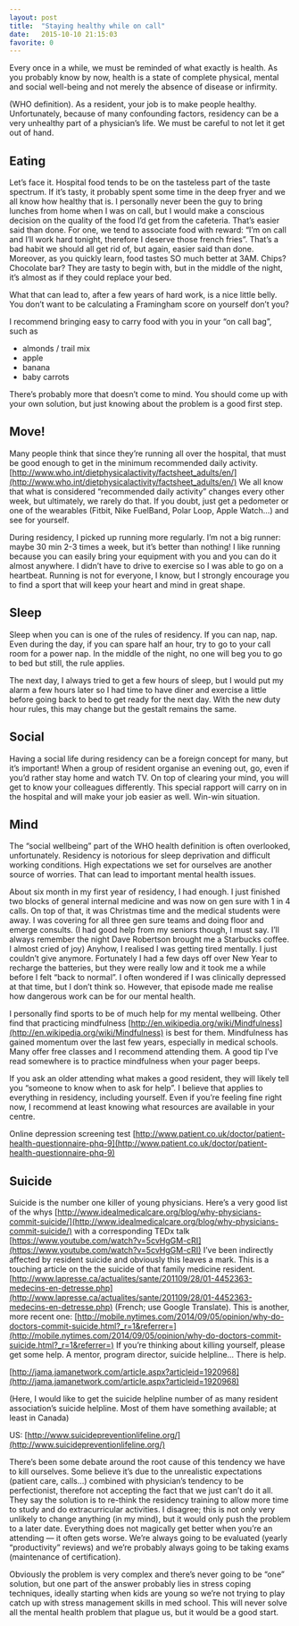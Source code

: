 ```yaml
---
layout: post
title:  "Staying healthy while on call"
date:   2015-10-10 21:15:03
favorite: 0
---
```


Every once in a while, we must be reminded of what exactly is health. As you probably know by now, health is a state of complete physical, mental and social well-being and not merely the absence of disease or infirmity.
<!--more-->
(WHO definition). As a resident, your job is to make people healthy. Unfortunately, because of many confounding factors, residency can be a very unhealthy part of a physician’s life. We must be careful to not let it get out of hand.

## Eating

Let’s face it. Hospital food tends to be on the tasteless part of the taste spectrum. If it’s tasty, it probably spent some time in the deep fryer and we all know how healthy that is. I personally never been the guy to bring lunches from home when I was on call, but I would make a conscious decision on the quality of the food I’d get from the cafeteria. That’s easier said than done. For one, we tend to associate food with reward: “I’m on call and I’ll work hard tonight, therefore I deserve those french fries”. That’s a bad habit we should all get rid of, but again, easier said than done. Moreover, as you quickly learn, food tastes SO much better at 3AM. Chips? Chocolate bar? They are tasty to begin with, but in the middle of the night, it’s almost as if they could replace your bed.

What that can lead to, after a few years of hard work, is a nice little belly. You don’t want to be calculating a Framingham score on yourself don’t you?

I recommend bringing easy to carry food with you in your “on call bag”, such as

- almonds / trail mix
- apple
- banana
- baby carrots

There’s probably more that doesn’t come to mind. You should come up with your own solution, but just knowing about the problem is a good first step.

## Move!

Many people think that since they’re running all over the hospital, that must be good enough to get in the minimum recommended daily activity. [http://www.who.int/dietphysicalactivity/factsheet_adults/en/](http://www.who.int/dietphysicalactivity/factsheet_adults/en/) We all know that what is considered “recommended daily activity” changes every other week, but ultimately, we rarely do that. If you doubt, just get a pedometer or one of the wearables (Fitbit, Nike FuelBand, Polar Loop, Apple Watch…) and see for yourself.

During residency, I picked up running more regularly. I’m not a big runner: maybe 30 min 2-3 times a week, but it’s better than nothing! I like running because you can easily bring your equipment with you and you can do it almost anywhere. I didn’t have to drive to exercise so I was able to go on a heartbeat. Running is not for everyone, I know, but I strongly encourage you to find a sport that will keep your heart and mind in great shape.

## Sleep

Sleep when you can is one of the rules of residency. If you can nap, nap. Even during the day, if you can spare half an hour, try to go to your call room for a power nap. In the middle of the night, no one will beg you to go to bed but still, the rule applies.

The next day, I always tried to get a few hours of sleep, but I would put my alarm a few hours later so I had time to have diner and exercise a little before going back to bed to get ready for the next day. With the new duty hour rules, this may change but the gestalt remains the same.

## Social

Having a social life during residency can be a foreign concept for many, but it’s important! When a group of resident organise an evening out, go, even if you’d rather stay home and watch TV. On top of clearing your mind, you will get to know your colleagues differently. This special rapport will carry on in the hospital and will make your job easier as well. Win-win situation.

## Mind

The “social wellbeing” part of the WHO health definition is often overlooked, unfortunately. Residency is notorious for sleep deprivation and difficult working conditions. High expectations we set for ourselves are another source of worries. That can lead to important mental health issues.

About six month in my first year of residency, I had enough. I just finished two blocks of general internal medicine and was now on gen sure with 1 in 4 calls. On top of that, it was Christmas time and the medical students were away. I was covering for all three gen sure teams and doing floor and emerge consults. (I had good help from my seniors though, I must say. I’ll always remember the night Dave Robertson brought me a Starbucks coffee. I almost cried of joy) Anyhow, I realised I was getting tired mentally. I just couldn’t give anymore. Fortunately I had a few days off over New Year to recharge the batteries, but they were really low and it took me a while before I felt “back to normal”. I often wondered if I was clinically depressed at that time, but I don’t think so. However, that episode made me realise how dangerous work can be for our mental health.

I personally find sports to be of much help for my mental wellbeing. Other find that practicing mindfulness [http://en.wikipedia.org/wiki/Mindfulness](http://en.wikipedia.org/wiki/Mindfulness) is best for them. Mindfulness has gained momentum over the last few years, especially in medical schools. Many offer free classes and I recommend attending them. A good tip I’ve read somewhere is to practice mindfulness when your pager beeps.

If you ask an older attending what makes a good resident, they will likely tell you “someone to know when to ask for help”. I believe that applies to everything in residency, including yourself. Even if you’re feeling fine right now, I recommend at least knowing what resources are available in your centre.

Online depression screening test [http://www.patient.co.uk/doctor/patient-health-questionnaire-phq-9](http://www.patient.co.uk/doctor/patient-health-questionnaire-phq-9)

## Suicide

Suicide is the number one killer of young physicians. Here’s a very good list of the whys [http://www.idealmedicalcare.org/blog/why-physicians-commit-suicide/](http://www.idealmedicalcare.org/blog/why-physicians-commit-suicide/) with a corresponding TEDx talk [https://www.youtube.com/watch?v=5cvHgGM-cRI](https://www.youtube.com/watch?v=5cvHgGM-cRI) I’ve been indirectly affected by resident suicide and obviously this leaves a mark. This is a touching article on the the suicide of that family medicine resident. [http://www.lapresse.ca/actualites/sante/201109/28/01-4452363-medecins-en-detresse.php](http://www.lapresse.ca/actualites/sante/201109/28/01-4452363-medecins-en-detresse.php) (French; use Google Translate). This is another, more recent one: [http://mobile.nytimes.com/2014/09/05/opinion/why-do-doctors-commit-suicide.html?_r=1&referrer=](http://mobile.nytimes.com/2014/09/05/opinion/why-do-doctors-commit-suicide.html?_r=1&referrer=) If you’re thinking about killing yourself, please get some help. A mentor, program director, suicide helpline… There is help.

[http://jama.jamanetwork.com/article.aspx?articleid=1920968](http://jama.jamanetwork.com/article.aspx?articleid=1920968)

(Here, I would like to get the suicide helpline number of as many resident association’s suicide helpline. Most of them have something available; at least in Canada)

US: [http://www.suicidepreventionlifeline.org/](http://www.suicidepreventionlifeline.org/)

There’s been some debate around the root cause of this tendency we have to kill ourselves. Some believe it’s due to the unrealistic expectations (patient care, calls…) combined with physician’s tendency to be perfectionist, therefore not accepting the fact that we just can’t do it all. They say the solution is to re-think the residency training to allow more time to study and do extracurricular activities. I disagree; this is not only very unlikely to change anything (in my mind), but it would only push the problem to a later date. Everything does not magically get better when you’re an attending — it often gets worse. We’re always going to be evaluated (yearly “productivity” reviews) and we’re probably always going to be taking exams (maintenance of certification).

Obviously the problem is very complex and there’s never going to be “one” solution, but one part of the answer probably lies in stress coping techniques, ideally starting when kids are young so we’re not trying to play catch up with stress management skills in med school. This will never solve all the mental health problem that plague us, but it would be a good start.
